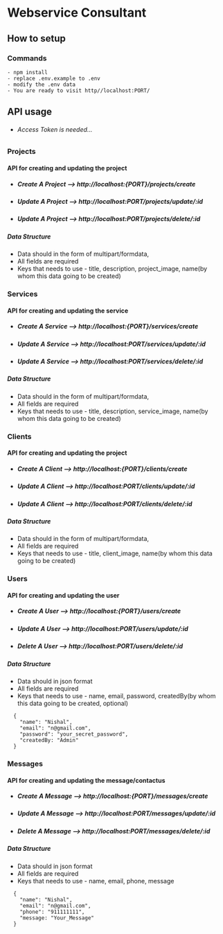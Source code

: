 # Webservice Consultant

## How to setup

### Commands

```
- npm install
- replace .env.example to .env
- modify the .env data
- You are ready to visit http//localhost:PORT/
```

## API usage

- ###### Access Token is needed...

### Projects

#### API for creating and updating the project

- ##### Create A Project --> http://localhost:{PORT}/projects/create
- ##### Update A Project --> http://localhost:PORT/projects/update/:id
- ##### Update A Project --> http://localhost:PORT/projects/delete/:id

##### Data Structure

- Data should in the form of multipart/formdata,
- All fields are required
- Keys that needs to use - title, description, project_image, name(by whom this data going to be created)

### Services

#### API for creating and updating the service

- ##### Create A Service --> http://localhost:{PORT}/services/create
- ##### Update A Service --> http://localhost:PORT/services/update/:id
- ##### Update A Service --> http://localhost:PORT/services/delete/:id

##### Data Structure

- Data should in the form of multipart/formdata,
- All fields are required
- Keys that needs to use - title, description, service_image, name(by whom this data going to be created)

### Clients

#### API for creating and updating the project

- ##### Create A Client --> http://localhost:{PORT}/clients/create
- ##### Update A Client --> http://localhost:PORT/clients/update/:id
- ##### Update A Client --> http://localhost:PORT/clients/delete/:id

##### Data Structure

- Data should in the form of multipart/formdata,
- All fields are required
- Keys that needs to use - title, client_image, name(by whom this data going to be created)

### Users

#### API for creating and updating the user

- ##### Create A User --> http://localhost:{PORT}/users/create
- ##### Update A User --> http://localhost:PORT/users/update/:id
- ##### Delete A User --> http://localhost:PORT/users/delete/:id

##### Data Structure

- Data should in json format
- All fields are required
- Keys that needs to use - name, email, password, createdBy(by whom this data going to be created, optional)

```
  {
    "name": "Nishal",
    "email": "n@gmail.com",
    "password": "your_secret_password",
    "createdBy: "Admin"
  }
```

### Messages

#### API for creating and updating the message/contactus

- ##### Create A Message --> http://localhost:{PORT}/messages/create
- ##### Update A Message --> http://localhost:PORT/messages/update/:id
- ##### Delete A Message --> http://localhost:PORT/messages/delete/:id

##### Data Structure

- Data should in json format
- All fields are required
- Keys that needs to use - name, email, phone, message

```
  {
    "name": "Nishal",
    "email": "n@gmail.com",
    "phone": "911111111",
    "message: "Your_Message"
  }
```
